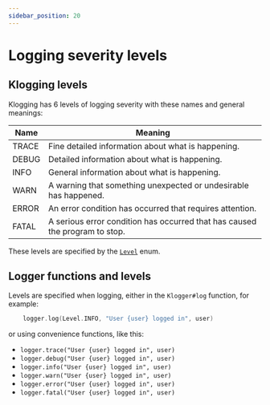 ```yaml
---
sidebar_position: 20
---
```


# Logging severity levels

## Klogging levels

Klogging has 6 levels of logging severity with these names and general meanings:

| Name  | Meaning                                                                     |
| ----- | --------------------------------------------------------------------------- |
| TRACE | Fine detailed information about what is happening.                          |
| DEBUG | Detailed information about what is happening.                               |
| INFO  | General information about what is happening.                                |
| WARN  | A warning that something unexpected or undesirable has happened.            |
| ERROR | An error condition has occurred that requires attention.                    |
| FATAL | A serious error condition has occurred that has caused the program to stop. |

These levels are specified by the
[`Level`](https://github.com/klogging/klogging/blob/main/src/commonMain/kotlin/io/klogging/Level.kt)
enum.

## Logger functions and levels

Levels are specified when logging, either in the `Klogger#log` function, for example:

```kotlin
    logger.log(Level.INFO, "User {user} logged in", user)
```

or using convenience functions, like this:

- `logger.trace("User {user} logged in", user)`
- `logger.debug("User {user} logged in", user)`
- `logger.info("User {user} logged in", user)`
- `logger.warn("User {user} logged in", user)`
- `logger.error("User {user} logged in", user)`
- `logger.fatal("User {user} logged in", user)`
